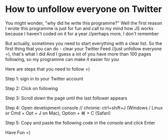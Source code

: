 # How to unfollow everyone on Twitter
You might wonder, "why did he write this programme?" 
Well the first reason I wrote this programme is just for fun and call to my mind how JS works because I haven't coded on it for a year //perhaps more, I don't remember

But actually, sometimes you need to start everything with a clear list. So the first thing that you can do - clear your Twitter Feed //just unfollow everyone =), that's what I did 
And I guess a lot of you have more than 100 pages following, so my programme can make it easier for you

Here are steps that you need to follow =)

Step 1: sign in to your Twitter account

Step 2: Click on following

Step 3: Scroll down the page until the last follower appears

Step 4: Open development console // chrome: ctrl+shift+J (Windows / Linux or Cmd + Opt + J on Mac), Option + ⌘ + C (Safari)

Step 5: Copy and paste the following code in the console and click Enter

Have Fun =)
